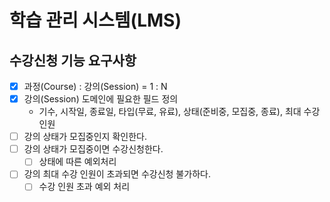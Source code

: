 # 학습 관리 시스템(LMS)

## 수강신청 기능 요구사항

-[x] 과정(Course) : 강의(Session) = 1  : N
-[x] 강의(Session) 도메인에 필요한 필드 정의
    - 기수, 시작일, 종료일, 타입(무료, 유료), 상태(준비중, 모집중, 종료), 최대 수강 인원
-[ ] 강의 상태가 모집중인지 확인한다.
-[ ] 강의 상태가 모집중이면 수강신청한다.
    - [ ] 상태에 따른 예외처리
-[ ] 강의 최대 수강 인원이 초과되면 수강신청 불가하다.
    - [ ] 수강 인원 초과 예외 처리
